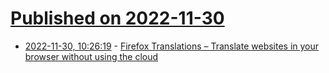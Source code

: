 # [Published on 2022-11-30](index.md)

* [2022-11-30, 10:26:19](https://lobste.rs/s/lzns5y/firefox_translations_translate) - [Firefox Translations – Translate websites in your browser without using the cloud](https://addons.mozilla.org/en-US/firefox/addon/firefox-translations/)
